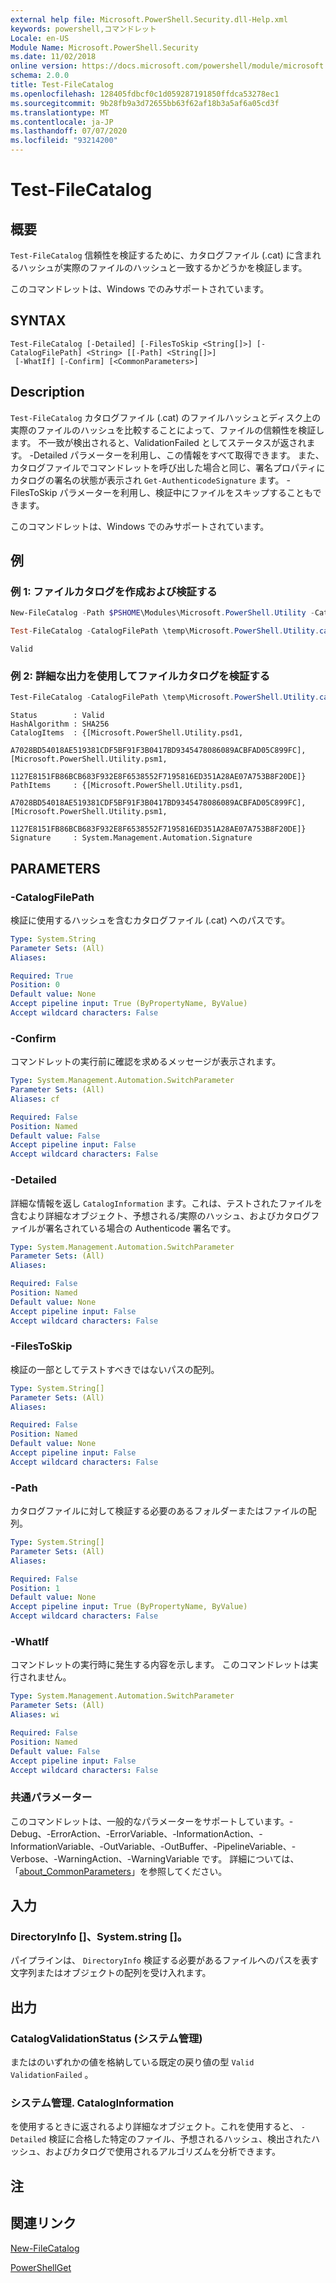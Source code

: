 ```yaml
---
external help file: Microsoft.PowerShell.Security.dll-Help.xml
keywords: powershell,コマンドレット
Locale: en-US
Module Name: Microsoft.PowerShell.Security
ms.date: 11/02/2018
online version: https://docs.microsoft.com/powershell/module/microsoft.powershell.security/test-filecatalog?view=powershell-5.1&WT.mc_id=ps-gethelp
schema: 2.0.0
title: Test-FileCatalog
ms.openlocfilehash: 128405fdbcf0c1d059287191850ffdca53278ec1
ms.sourcegitcommit: 9b28fb9a3d72655bb63f62af18b3a5af6a05cd3f
ms.translationtype: MT
ms.contentlocale: ja-JP
ms.lasthandoff: 07/07/2020
ms.locfileid: "93214200"
---
```

# Test-FileCatalog

## 概要

`Test-FileCatalog` 信頼性を検証するために、カタログファイル (.cat) に含まれるハッシュが実際のファイルのハッシュと一致するかどうかを検証します。

このコマンドレットは、Windows でのみサポートされています。

## SYNTAX

```
Test-FileCatalog [-Detailed] [-FilesToSkip <String[]>] [-CatalogFilePath] <String> [[-Path] <String[]>]
 [-WhatIf] [-Confirm] [<CommonParameters>]
```

## Description

`Test-FileCatalog` カタログファイル (.cat) のファイルハッシュとディスク上の実際のファイルのハッシュを比較することによって、ファイルの信頼性を検証します。
不一致が検出されると、ValidationFailed としてステータスが返されます。 -Detailed パラメーターを利用し、この情報をすべて取得できます。
また、カタログファイルでコマンドレットを呼び出した場合と同じ、署名プロパティにカタログの署名の状態が表示され `Get-AuthenticodeSignature` ます。
-FilesToSkip パラメーターを利用し、検証中にファイルをスキップすることもできます。

このコマンドレットは、Windows でのみサポートされています。

## 例

### 例 1: ファイルカタログを作成および検証する

```powershell
New-FileCatalog -Path $PSHOME\Modules\Microsoft.PowerShell.Utility -CatalogFilePath \temp\Microsoft.PowerShell.Utility.cat -CatalogVersion 2.0

Test-FileCatalog -CatalogFilePath \temp\Microsoft.PowerShell.Utility.cat -Path "$PSHome\Modules\Microsoft.PowerShell.Utility\"
```

```Output
Valid
```

### 例 2: 詳細な出力を使用してファイルカタログを検証する

```powershell
Test-FileCatalog -CatalogFilePath \temp\Microsoft.PowerShell.Utility.cat -Path "$PSHome\Modules\Microsoft.PowerShell.Utility\"
```

```Output
Status        : Valid
HashAlgorithm : SHA256
CatalogItems  : {[Microsoft.PowerShell.Utility.psd1,
                A7028BD54018AE519381CDF5BF91F3B0417BD9345478086089ACBFAD05C899FC], [Microsoft.PowerShell.Utility.psm1,
                1127E8151FB86BCB683F932E8F6538552F7195816ED351A28AE07A753B8F20DE]}
PathItems     : {[Microsoft.PowerShell.Utility.psd1,
                A7028BD54018AE519381CDF5BF91F3B0417BD9345478086089ACBFAD05C899FC], [Microsoft.PowerShell.Utility.psm1,
                1127E8151FB86BCB683F932E8F6538552F7195816ED351A28AE07A753B8F20DE]}
Signature     : System.Management.Automation.Signature
```

## PARAMETERS

### -CatalogFilePath

検証に使用するハッシュを含むカタログファイル (.cat) へのパスです。

```yaml
Type: System.String
Parameter Sets: (All)
Aliases:

Required: True
Position: 0
Default value: None
Accept pipeline input: True (ByPropertyName, ByValue)
Accept wildcard characters: False
```

### -Confirm

コマンドレットの実行前に確認を求めるメッセージが表示されます。

```yaml
Type: System.Management.Automation.SwitchParameter
Parameter Sets: (All)
Aliases: cf

Required: False
Position: Named
Default value: False
Accept pipeline input: False
Accept wildcard characters: False
```

### -Detailed

詳細な情報を返し `CatalogInformation` ます。これは、テストされたファイルを含むより詳細なオブジェクト、予想される/実際のハッシュ、およびカタログファイルが署名されている場合の Authenticode 署名です。

```yaml
Type: System.Management.Automation.SwitchParameter
Parameter Sets: (All)
Aliases:

Required: False
Position: Named
Default value: None
Accept pipeline input: False
Accept wildcard characters: False
```

### -FilesToSkip

検証の一部としてテストすべきではないパスの配列。

```yaml
Type: System.String[]
Parameter Sets: (All)
Aliases:

Required: False
Position: Named
Default value: None
Accept pipeline input: False
Accept wildcard characters: False
```

### -Path

カタログファイルに対して検証する必要のあるフォルダーまたはファイルの配列。

```yaml
Type: System.String[]
Parameter Sets: (All)
Aliases:

Required: False
Position: 1
Default value: None
Accept pipeline input: True (ByPropertyName, ByValue)
Accept wildcard characters: False
```

### -WhatIf

コマンドレットの実行時に発生する内容を示します。
このコマンドレットは実行されません。

```yaml
Type: System.Management.Automation.SwitchParameter
Parameter Sets: (All)
Aliases: wi

Required: False
Position: Named
Default value: False
Accept pipeline input: False
Accept wildcard characters: False
```

### 共通パラメーター

このコマンドレットは、一般的なパラメーターをサポートしています。-Debug、-ErrorAction、-ErrorVariable、-InformationAction、-InformationVariable、-OutVariable、-OutBuffer、-PipelineVariable、-Verbose、-WarningAction、-WarningVariable です。 詳細については、「[about_CommonParameters](https://go.microsoft.com/fwlink/?LinkID=113216)」を参照してください。

## 入力

### DirectoryInfo []、System.string []。

パイプラインは、 `DirectoryInfo` 検証する必要があるファイルへのパスを表す文字列またはオブジェクトの配列を受け入れます。

## 出力

### CatalogValidationStatus (システム管理)

またはのいずれかの値を格納している既定の戻り値の型 `Valid` `ValidationFailed` 。

### システム管理. CatalogInformation

を使用するときに返されるより詳細なオブジェクト。これを使用すると、 `-Detailed` 検証に合格した特定のファイル、予想されるハッシュ、検出されたハッシュ、およびカタログで使用されるアルゴリズムを分析できます。

## 注

## 関連リンク

[New-FileCatalog](New-FileCatalog.md)

[PowerShellGet](/powershell/module/PowerShellGet)
